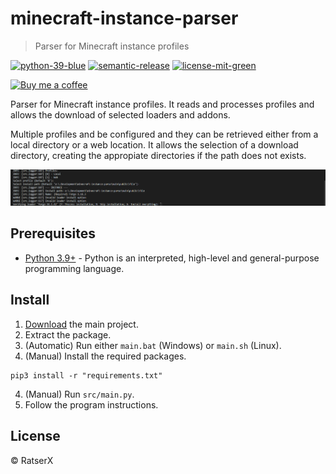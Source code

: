 # minecraft-instance-parser

> Parser for Minecraft instance profiles

[![python-39-blue](https://img.shields.io/badge/python-v3.9-blue)](https://www.python.org/)
[![semantic-release](https://img.shields.io/badge/%20%20%F0%9F%93%A6%F0%9F%9A%80-semantic--release-e10079.svg)](https://github.com/semantic-release/semantic-release)
[![license-mit-green](https://img.shields.io/badge/license-MIT-green)](https://github.com/RatserX/minecraft-instance-parse/blob/main/LICENSE)

[![Buy me a coffee](https://www.buymeacoffee.com/assets/img/guidelines/download-assets-sm-2.svg)](https://www.buymeacoffee.com/Ratser)

Parser for Minecraft instance profiles. It reads and processes profiles and allows the download of selected loaders and addons.

Multiple profiles and be configured and they can be retrieved either from a local directory or a web location. It allows the selection of a download directory, creating the appropiate directories if the path does not exists.

![Minecraft Instance Parse](https://raw.githubusercontent.com/RatserX/ratserx.github.io/master/public/images/minecraft-instance-parse.gif)

## Prerequisites

* [Python 3.9+](https://www.python.org/ftp/python/3.9.1/python-3.9.1-amd64.exe) - Python is an interpreted, high-level and general-purpose programming language.

## Install
1. [Download](https://github.com/RatserX/minecraft-instance-parse/archive/main.zip) the main project.
2. Extract the package.
3. (Automatic) Run either `main.bat` (Windows) or `main.sh` (Linux).
3. (Manual) Install the required packages.
```shell
pip3 install -r "requirements.txt"
```
4. (Manual) Run `src/main.py`.
3. Follow the program instructions.

## License

© RatserX
